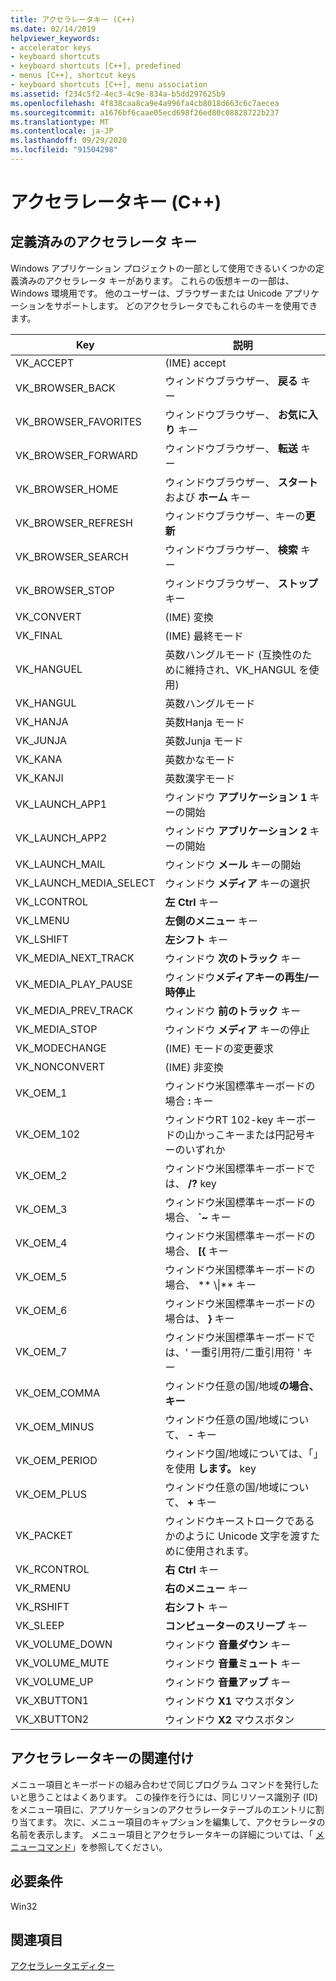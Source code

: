 ```yaml
---
title: アクセラレータキー (C++)
ms.date: 02/14/2019
helpviewer_keywords:
- accelerator keys
- keyboard shortcuts
- keyboard shortcuts [C++], predefined
- menus [C++], shortcut keys
- keyboard shortcuts [C++], menu association
ms.assetid: f234c5f2-4ec3-4c9e-834a-b5dd297625b9
ms.openlocfilehash: 4f838caa8ca9e4a996fa4cb8018d663c6c7aecea
ms.sourcegitcommit: a1676bf6caae05ecd698f26ed80c08828722b237
ms.translationtype: MT
ms.contentlocale: ja-JP
ms.lasthandoff: 09/29/2020
ms.locfileid: "91504298"
---
```

# <a name="accelerator-keys-c"></a>アクセラレータキー (C++)

## <a name="predefined-accelerator-keys"></a>定義済みのアクセラレータ キー

Windows アプリケーション プロジェクトの一部として使用できるいくつかの定義済みのアクセラレータ キーがあります。 これらの仮想キーの一部は、Windows 環境用です。 他のユーザーは、ブラウザーまたは Unicode アプリケーションをサポートします。 どのアクセラレータでもこれらのキーを使用できます。

|Key|説明|
|---------|-----------------|
|VK_ACCEPT|(IME) accept|
|VK_BROWSER_BACK|ウィンドウブラウザー、 **戻る** キー|
|VK_BROWSER_FAVORITES|ウィンドウブラウザー、 **お気に入り** キー|
|VK_BROWSER_FORWARD|ウィンドウブラウザー、 **転送** キー|
|VK_BROWSER_HOME|ウィンドウブラウザー、 **スタート** および **ホーム** キー|
|VK_BROWSER_REFRESH|ウィンドウブラウザー、キーの**更新**|
|VK_BROWSER_SEARCH|ウィンドウブラウザー、 **検索** キー|
|VK_BROWSER_STOP|ウィンドウブラウザー、 **ストップ** キー|
|VK_CONVERT|(IME) 変換|
|VK_FINAL|(IME) 最終モード|
|VK_HANGUEL|英数ハングルモード (互換性のために維持され、VK_HANGUL を使用)|
|VK_HANGUL|英数ハングルモード|
|VK_HANJA|英数Hanja モード|
|VK_JUNJA|英数Junja モード|
|VK_KANA|英数かなモード|
|VK_KANJI|英数漢字モード|
|VK_LAUNCH_APP1|ウィンドウ **アプリケーション 1** キーの開始|
|VK_LAUNCH_APP2|ウィンドウ **アプリケーション 2** キーの開始|
|VK_LAUNCH_MAIL|ウィンドウ **メール** キーの開始|
|VK_LAUNCH_MEDIA_SELECT|ウィンドウ **メディア** キーの選択|
|VK_LCONTROL|**左 Ctrl** キー|
|VK_LMENU|**左側のメニュー** キー|
|VK_LSHIFT|**左シフト** キー|
|VK_MEDIA_NEXT_TRACK|ウィンドウ **次のトラック** キー|
|VK_MEDIA_PLAY_PAUSE|ウィンドウ**メディアキーの再生/一時停止**|
|VK_MEDIA_PREV_TRACK|ウィンドウ **前のトラック** キー|
|VK_MEDIA_STOP|ウィンドウ **メディア** キーの停止|
|VK_MODECHANGE|(IME) モードの変更要求|
|VK_NONCONVERT|(IME) 非変換|
|VK_OEM_1|ウィンドウ米国標準キーボードの場合 **:** キー|
|VK_OEM_102|ウィンドウRT 102-key キーボードの山かっこキーまたは円記号キーのいずれか|
|VK_OEM_2|ウィンドウ米国標準キーボードでは、 **/?** key|
|VK_OEM_3|ウィンドウ米国標準キーボードの場合、 **`~** キー|
|VK_OEM_4|ウィンドウ米国標準キーボードの場合、 **[{** キー|
|VK_OEM_5|ウィンドウ米国標準キーボードの場合、 ** \\&#124;** キー|
|VK_OEM_6|ウィンドウ米国標準キーボードの場合は、 **}** キー|
|VK_OEM_7|ウィンドウ米国標準キーボードでは、' 一重引用符/二重引用符 ' キー|
|VK_OEM_COMMA|ウィンドウ任意の国/地域**の場合、キー**|
|VK_OEM_MINUS|ウィンドウ任意の国/地域について、 **-** キー|
|VK_OEM_PERIOD|ウィンドウ国/地域については、「」を使用 **します。** key|
|VK_OEM_PLUS|ウィンドウ任意の国/地域について、 **+** キー|
|VK_PACKET|ウィンドウキーストロークであるかのように Unicode 文字を渡すために使用されます。|
|VK_RCONTROL|**右 Ctrl** キー|
|VK_RMENU|**右のメニュー** キー|
|VK_RSHIFT|**右シフト** キー|
|VK_SLEEP|**コンピューターのスリープ** キー|
|VK_VOLUME_DOWN|ウィンドウ **音量ダウン** キー|
|VK_VOLUME_MUTE|ウィンドウ **音量ミュート** キー|
|VK_VOLUME_UP|ウィンドウ **音量アップ** キー|
|VK_XBUTTON1|ウィンドウ **X1** マウスボタン|
|VK_XBUTTON2|ウィンドウ **X2** マウスボタン|

## <a name="accelerator-key-association"></a>アクセラレータキーの関連付け

メニュー項目とキーボードの組み合わせで同じプログラム コマンドを発行したいと思うことはよくあります。 この操作を行うには、同じリソース識別子 (ID) をメニュー項目に、アプリケーションのアクセラレータテーブルのエントリに割り当てます。 次に、メニュー項目のキャプションを編集して、アクセラレータの名前を表示します。 メニュー項目とアクセラレータキーの詳細については、「 [メニューコマンド](./menu-command-properties.md)」を参照してください。

## <a name="requirements"></a>必要条件

Win32

## <a name="see-also"></a>関連項目

[アクセラレータエディター](../windows/accelerator-editor.md)<br/>

